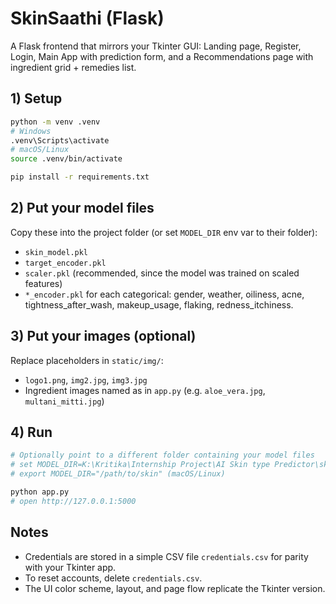 
# SkinSaathi (Flask)

A Flask frontend that mirrors your Tkinter GUI: Landing page, Register, Login, Main App with prediction form, and a Recommendations page with ingredient grid + remedies list.

## 1) Setup

```bash
python -m venv .venv
# Windows
.venv\Scripts\activate
# macOS/Linux
source .venv/bin/activate

pip install -r requirements.txt
```

## 2) Put your model files

Copy these into the project folder (or set `MODEL_DIR` env var to their folder):

- `skin_model.pkl`
- `target_encoder.pkl`
- `scaler.pkl` (recommended, since the model was trained on scaled features)
- `*_encoder.pkl` for each categorical: gender, weather, oiliness, acne, tightness_after_wash, makeup_usage, flaking, redness_itchiness.

## 3) Put your images (optional)

Replace placeholders in `static/img/`:
- `logo1.png`, `img2.jpg`, `img3.jpg`
- Ingredient images named as in `app.py` (e.g. `aloe_vera.jpg`, `multani_mitti.jpg`)

## 4) Run

```bash
# Optionally point to a different folder containing your model files
# set MODEL_DIR=K:\Kritika\Internship Project\AI Skin type Predictor\skin  (Windows PowerShell: $env:MODEL_DIR="...")
# export MODEL_DIR="/path/to/skin" (macOS/Linux)

python app.py
# open http://127.0.0.1:5000
```

## Notes

- Credentials are stored in a simple CSV file `credentials.csv` for parity with your Tkinter app.
- To reset accounts, delete `credentials.csv`.
- The UI color scheme, layout, and page flow replicate the Tkinter version.
